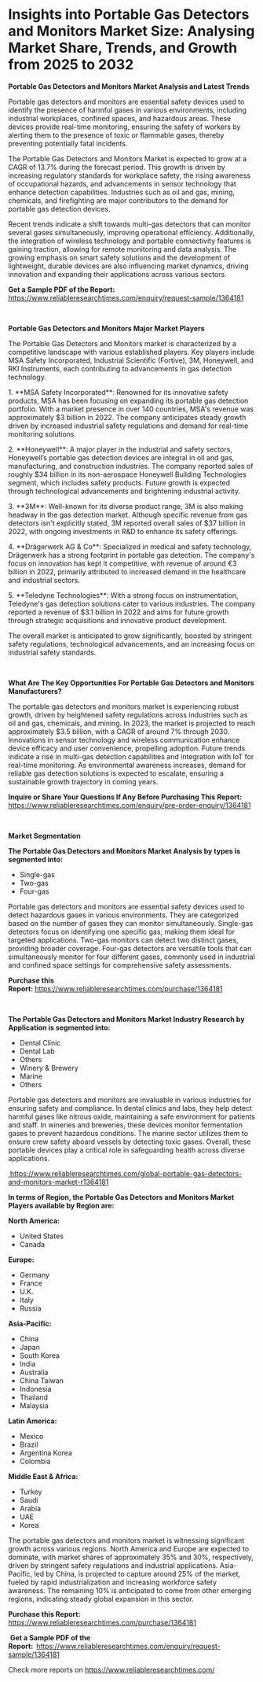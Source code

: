 <p><h1>Insights into Portable Gas Detectors and Monitors Market Size: Analysing Market Share, Trends, and Growth from 2025 to 2032</h1></p><p><strong>Portable Gas Detectors and Monitors Market Analysis and Latest Trends</strong></p>
<p><p>Portable gas detectors and monitors are essential safety devices used to identify the presence of harmful gases in various environments, including industrial workplaces, confined spaces, and hazardous areas. These devices provide real-time monitoring, ensuring the safety of workers by alerting them to the presence of toxic or flammable gases, thereby preventing potentially fatal incidents.</p><p>The Portable Gas Detectors and Monitors Market is expected to grow at a CAGR of 13.7% during the forecast period. This growth is driven by increasing regulatory standards for workplace safety, the rising awareness of occupational hazards, and advancements in sensor technology that enhance detection capabilities. Industries such as oil and gas, mining, chemicals, and firefighting are major contributors to the demand for portable gas detection devices.</p><p>Recent trends indicate a shift towards multi-gas detectors that can monitor several gases simultaneously, improving operational efficiency. Additionally, the integration of wireless technology and portable connectivity features is gaining traction, allowing for remote monitoring and data analysis. The growing emphasis on smart safety solutions and the development of lightweight, durable devices are also influencing market dynamics, driving innovation and expanding their applications across various sectors.</p></p>
<p><strong>Get a Sample PDF of the Report:&nbsp;</strong> <a href="https://www.reliableresearchtimes.com/enquiry/request-sample/1364181?utm_campaign=2237&utm_medium=2&utm_source=Github&utm_content=ia&utm_term=12042025&utm_id=portable-gas-detectors-and-monitors">https://www.reliableresearchtimes.com/enquiry/request-sample/1364181</a></p>
<p>&nbsp;</p>
<p><strong>Portable Gas Detectors and Monitors Major Market Players</strong></p>
<p><p>The Portable Gas Detectors and Monitors market is characterized by a competitive landscape with various established players. Key players include MSA Safety Incorporated, Industrial Scientific (Fortive), 3M, Honeywell, and RKI Instruments, each contributing to advancements in gas detection technology.</p><p>1. **MSA Safety Incorporated**: Renowned for its innovative safety products, MSA has been focusing on expanding its portable gas detection portfolio. With a market presence in over 140 countries, MSA's revenue was approximately $3 billion in 2022. The company anticipates steady growth driven by increased industrial safety regulations and demand for real-time monitoring solutions.</p><p>2. **Honeywell**: A major player in the industrial and safety sectors, Honeywell’s portable gas detection devices are integral in oil and gas, manufacturing, and construction industries. The company reported sales of roughly $34 billion in its non-aerospace Honeywell Building Technologies segment, which includes safety products. Future growth is expected through technological advancements and brightening industrial activity.</p><p>3. **3M**: Well-known for its diverse product range, 3M is also making headway in the gas detection market. Although specific revenue from gas detectors isn't explicitly stated, 3M reported overall sales of $37 billion in 2022, with ongoing investments in R&D to enhance its safety offerings.</p><p>4. **Drägerwerk AG & Co**: Specialized in medical and safety technology, Drägerwerk has a strong footprint in portable gas detection. The company's focus on innovation has kept it competitive, with revenue of around €3 billion in 2022, primarily attributed to increased demand in the healthcare and industrial sectors.</p><p>5. **Teledyne Technologies**: With a strong focus on instrumentation, Teledyne's gas detection solutions cater to various industries. The company reported a revenue of $3.1 billion in 2022 and aims for future growth through strategic acquisitions and innovative product development.</p><p>The overall market is anticipated to grow significantly, boosted by stringent safety regulations, technological advancements, and an increasing focus on industrial safety standards.</p></p>
<p>&nbsp;</p>
<p><strong>What Are The Key Opportunities For Portable Gas Detectors and Monitors Manufacturers?</strong></p>
<p><p>The portable gas detectors and monitors market is experiencing robust growth, driven by heightened safety regulations across industries such as oil and gas, chemicals, and mining. In 2023, the market is projected to reach approximately $3.5 billion, with a CAGR of around 7% through 2030. Innovations in sensor technology and wireless communication enhance device efficacy and user convenience, propelling adoption. Future trends indicate a rise in multi-gas detection capabilities and integration with IoT for real-time monitoring. As environmental awareness increases, demand for reliable gas detection solutions is expected to escalate, ensuring a sustainable growth trajectory in coming years.</p></p>
<p><strong>Inquire or Share Your Questions If Any Before Purchasing This Report:</strong> <a href="https://www.reliableresearchtimes.com/enquiry/pre-order-enquiry/1364181?utm_campaign=2237&utm_medium=2&utm_source=Github&utm_content=ia&utm_term=12042025&utm_id=portable-gas-detectors-and-monitors">https://www.reliableresearchtimes.com/enquiry/pre-order-enquiry/1364181</a></p>
<p>&nbsp;</p>
<p><strong>Market Segmentation</strong></p>
<p><strong>The Portable Gas Detectors and Monitors Market Analysis by types is segmented into:</strong></p>
<p><ul><li>Single-gas</li><li>Two-gas</li><li>Four-gas</li></ul></p>
<p><p>Portable gas detectors and monitors are essential safety devices used to detect hazardous gases in various environments. They are categorized based on the number of gases they can monitor simultaneously. Single-gas detectors focus on identifying one specific gas, making them ideal for targeted applications. Two-gas monitors can detect two distinct gases, providing broader coverage. Four-gas detectors are versatile tools that can simultaneously monitor for four different gases, commonly used in industrial and confined space settings for comprehensive safety assessments.</p></p>
<p><strong>Purchase this Report:&nbsp;</strong><a href="https://www.reliableresearchtimes.com/purchase/1364181?utm_campaign=2237&utm_medium=2&utm_source=Github&utm_content=ia&utm_term=12042025&utm_id=portable-gas-detectors-and-monitors">https://www.reliableresearchtimes.com/purchase/1364181</a></p>
<p>&nbsp;</p>
<p><strong>The Portable Gas Detectors and Monitors Market Industry Research by Application is segmented into:</strong></p>
<p><ul><li>Dental Clinic</li><li>Dental Lab</li><li>Others</li><li>Winery & Brewery</li><li>Marine</li><li>Others</li></ul></p>
<p><p>Portable gas detectors and monitors are invaluable in various industries for ensuring safety and compliance. In dental clinics and labs, they help detect harmful gases like nitrous oxide, maintaining a safe environment for patients and staff. In wineries and breweries, these devices monitor fermentation gases to prevent hazardous conditions. The marine sector utilizes them to ensure crew safety aboard vessels by detecting toxic gases. Overall, these portable devices play a critical role in safeguarding health across diverse applications.</p></p>
<p><a href="https://www.reliableresearchtimes.com/global-portable-gas-detectors-and-monitors-market-r1364181?utm_campaign=2237&utm_medium=2&utm_source=Github&utm_content=ia&utm_term=12042025&utm_id=portable-gas-detectors-and-monitors">&nbsp;https://www.reliableresearchtimes.com/global-portable-gas-detectors-and-monitors-market-r1364181</a></p>
<p><strong>In terms of Region, the Portable Gas Detectors and Monitors Market Players available by Region are:</strong></p>
<p>
    <p> <strong> North America: </strong>
        <ul>
            <li>United States</li>
            <li>Canada</li>
        </ul>
        </p> 
    <p> <strong> Europe: </strong>
        <ul>
            <li>Germany</li>
            <li>France</li>
            <li>U.K.</li>
            <li>Italy</li>
            <li>Russia</li>
        </ul>
        </p> 
    <p> <strong> Asia-Pacific: </strong>
        <ul>
            <li>China</li>
            <li>Japan</li>
            <li>South Korea</li>
            <li>India</li>
            <li>Australia</li>
            <li>China Taiwan</li>
            <li>Indonesia</li>
            <li>Thailand</li>
            <li>Malaysia</li>
        </ul>
        </p> 
    <p> <strong> Latin America: </strong>
        <ul>
            <li>Mexico</li>
            <li>Brazil</li>
            <li>Argentina Korea</li>
            <li>Colombia</li>
        </ul>
        </p> 
    <p> <strong> Middle East & Africa: </strong>
        <ul>
            <li>Turkey</li>
            <li>Saudi</li>
            <li>Arabia</li>
            <li>UAE</li>
            <li>Korea</li>
        </ul>
    </p>
    </p>
<p><p>The portable gas detectors and monitors market is witnessing significant growth across various regions. North America and Europe are expected to dominate, with market shares of approximately 35% and 30%, respectively, driven by stringent safety regulations and industrial applications. Asia-Pacific, led by China, is projected to capture around 25% of the market, fueled by rapid industrialization and increasing workforce safety awareness. The remaining 10% is anticipated to come from other emerging regions, indicating steady global expansion in this sector.</p></p>
<p><strong>Purchase this Report: </strong><a href="https://www.reliableresearchtimes.com/purchase/1364181?utm_campaign=2237&utm_medium=2&utm_source=Github&utm_content=ia&utm_term=12042025&utm_id=portable-gas-detectors-and-monitors">https://www.reliableresearchtimes.com/purchase/1364181</a></p>
<p>&nbsp;<strong>Get a Sample PDF of the Report:&nbsp;&nbsp;</strong><a href="https://www.reliableresearchtimes.com/enquiry/request-sample/1364181?utm_campaign=2237&utm_medium=2&utm_source=Github&utm_content=ia&utm_term=12042025&utm_id=portable-gas-detectors-and-monitors">https://www.reliableresearchtimes.com/enquiry/request-sample/1364181</a></p>
<p><strong></strong></p>
<p>Check more reports on <a href="https://www.reliableresearchtimes.com/?utm_campaign=2237&utm_medium=2&utm_source=Github&utm_content=ia&utm_term=12042025&utm_id=portable-gas-detectors-and-monitors">https://www.reliableresearchtimes.com/</a></p>